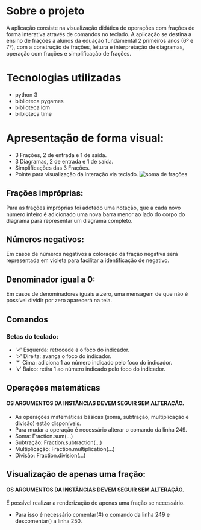 # Sobre o projeto
A aplicação consiste na visualização didática de operações com frações de forma interativa através de comandos no teclado.
A aplicação se destina a ensino de frações a alunos da eduação fundamental 2 primeiros anos (6º e 7º), com a construção de frações, leitura e interpretação de diagramas, operação com frações e simplificação de frações.

# Tecnologias utilizadas
- python 3
- biblioteca pygames
- biblioteca lcm
- bilbioteca time

# Apresentação de forma visual:
- 3 Frações, 2 de entrada e 1 de saída.
- 3 Diagramas, 2 de entrada e 1 de saída.
- Simplificações das 3 Frações.
- Pointe para visualização da interação via teclado.
![soma de frações](https://drive.google.com/drive/folders/1fuSvicXU-k8ltQL319IY_cM34HLSrjvQ)
## Frações impróprias:
Para as frações impróprias foi adotado uma notação, que a cada novo número inteiro é adicionado uma nova barra menor ao lado do corpo do diagrama para representar um diagrama completo.
## Números negativos:
Em casos de números negativos a coloração da fração negativa será representada em violeta para facilitar a identificação de negativo.
## Denominador igual a 0:
Em casos de denominadores iguais a zero, uma mensagem de que não é possível dividir por zero aparecerá na tela.

## Comandos
### Setas do teclado:
- '<' Esquerda: retrocede a o foco do indicador.
- '>' Direita: avança o foco do indicador. 
- '^' Cima: adiciona 1 ao número indicado pelo foco do indicador.
- 'v' Baixo: retira 1 ao número indicado pelo foco do indicador.

## Operações matemáticas
#### OS ARGUMENTOS DA INSTÂNCIAS DEVEM SEGUIR SEM ALTERAÇÃO.
- As operações matemáticas básicas (soma, subtração, multiplicação e divisão) estão disponíveis.
- Para mudar a operação é necessário alterar o comando da linha 249.
- Soma: Fraction.sum(...)
- Subtração: Fraction.subtraction(...)
- Multiplicação: Fraction.multiplication(...)
- Divisão: Fraction.division(...)

## Visualização de apenas uma fração:
#### OS ARGUMENTOS DA INSTÂNCIAS DEVEM SEGUIR SEM ALTERAÇÃO.
É possível realizar a renderização de apenas uma fração se necessário.
- Para isso é necessário comentar(#) o comando da linha 249 e descomentar() a linha 250.
